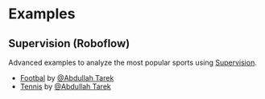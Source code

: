 # Examples

## Supervision (Roboflow)
Advanced examples to analyze the most popular sports using [Supervision](https://github.com/roboflow/supervision).

- [Footbal](https://github.com/abdullahtarek/football_analysis) by [@Abdullah Tarek](https://github.com/abdullahtarek)
- [Tennis](https://github.com/abdullahtarek/tennis_analysis) by [@Abdullah Tarek](https://github.com/abdullahtarek)
